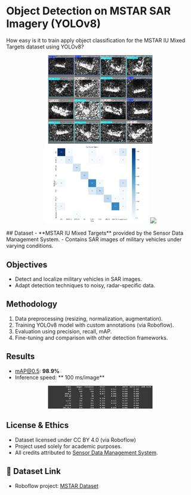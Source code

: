# Object Detection on MSTAR SAR Imagery (YOLOv8)

How easy is it to train apply object classification for the MSTAR IU Mixed Targets dataset using YOLOv8?
<p align="center"> <img src="mstr1.jpg" width="280"/> <img src="mstr2.jpg" width="280"/> <img src="mstr3.jpg" width="280"/> </p>
##  Dataset
- **MSTAR IU Mixed Targets** provided by the Sensor Data Management System.
- Contains SAR images of military vehicles under varying conditions.

##  Objectives
- Detect and localize military vehicles in SAR images.
- Adapt detection techniques to noisy, radar-specific data.

##  Methodology
1. Data preprocessing (resizing, normalization, augmentation).
2. Training YOLOv8 model with custom annotations (via Roboflow).
3. Evaluation using precision, recall, mAP.
4. Fine-tuning and comparison with other detection frameworks.

##  Results
- mAP@0.5: **98.9%**
- Inference speed: ** 100 ms/image**
<p align="center"> <img src="eval.png" width="280"/>




##  License & Ethics
- Dataset licensed under CC BY 4.0 (via Roboflow)
- Project used solely for academic purposes.
- All credits attributed to [Sensor Data Management System]([https://...](https://www.sdms.afrl.af.mil/index.php?collection=mstar&page=mixed)).

## 🔗 Dataset Link
- Roboflow project: [MSTAR Dataset](https://universe.roboflow.com/project-zhu5n/object-detection-for-mstar-imagery)


